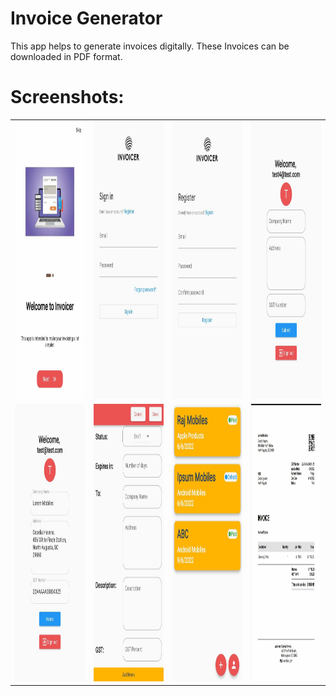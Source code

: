 # Invoice Generator

This app helps to generate invoices digitally. These Invoices can be downloaded in PDF format.

# Screenshots:
<table>
    <tr>
        <td><img src="images/demo_1.jpeg" height=444 width=250></td>
        <td><img src="images/demo_2.jpeg" height=444 width=250></td>
        <td><img src="images/demo_3.jpeg" height=444 width=250></td>
        <td><img src="images/demo_8.jpeg" height=444 width=250></td>
    </tr>
    <tr>
        <td><img src="images/demo_4.jpeg" height=444 width=250></td>
        <td><img src="images/demo_5.jpeg" height=444 width=250></td>
        <td><img src="images/demo_6.jpeg" height=444 width=250></td>
        <td><img src="images/demo_7.jpeg" height=444 width=250></td>
    </tr>
</table>
